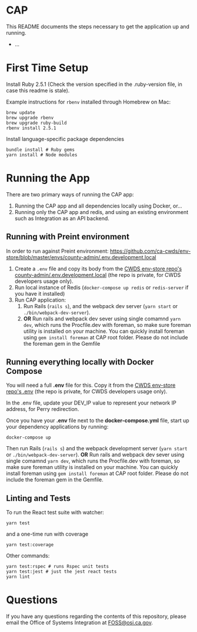 # CAP

This README documents the steps necessary to get the
application up and running.

- ...

# First Time Setup

Install Ruby 2.5.1 (Check the version specified in the .ruby-version file, in case this readme is stale).

Example instructions for `rbenv` installed through Homebrew on Mac:

```
brew update
brew upgrade rbenv
brew upgrade ruby-build
rbenv install 2.5.1
```

Install language-specific package dependencies

```
bundle install # Ruby gems
yarn install # Node modules
```

# Running the App

There are two primary ways of running the CAP app:

1.  Running the CAP app and all dependencies locally using Docker, or...
2.  Running only the CAP app and redis, and using an existing environment such as Integration as an API backend.

## Running with Preint environment

In order to run against Preint environment:
https://github.com/ca-cwds/env-store/blob/master/envs/county-admin/.env.development.local

1.  Create a `.env` file and copy its body from the [CWDS env-store repo's county-admin/.env.development.local](https://github.com/ca-cwds/env-store/blob/master/envs/county-admin/.env.development.local) (the repo is private, for CWDS developers usage only).
2.  Run local instance of Redis (`docker-compose up redis` or `redis-server` if you have it installed)
3.  Run CAP application:
    1.  Run Rails (`rails s`), and the webpack dev server (`yarn start` or `./bin/webpack-dev-server`).
    2.  **OR** Run rails and webpack dev sever using single comamnd `yarn dev`, which runs the Procfile.dev with foreman, so make sure foreman utility is installed on your machine. You can quickly install foreman using `gem install foreman` at CAP root folder. Please do not include the foreman gem in the Gemfile

## Running everything locally with Docker Compose

You will need a full **.env** file for this.
Copy it from the [CWDS env-store repo's .env](https://github.com/ca-cwds/env-store/blob/master/envs/county-admin/.env) (the repo is private, for CWDS developers usage only).

In the .env file, update your DEV_IP value to represent your network IP address, for Perry redirection.

Once you have your **.env** file next to the **docker-compose.yml** file, start up your dependency applications by running:

`docker-compose up`

Then run Rails (`rails s`) and the webpack development server (`yarn start` or `./bin/webpack-dev-server`). **OR** Run rails and webpack dev sever using single comamnd `yarn dev`, which runs the Procfile.dev with foreman, so make sure foreman utility is installed on your machine. You can quickly install foreman using `gem install foreman` at CAP root folder. Please do not include the foreman gem in the Gemfile.

## Linting and Tests

To run the React test suite with watcher:

`yarn test`

and a one-time run with coverage

`yarn test:coverage`

Other commands:

```
yarn test:rspec # runs Rspec unit tests
yarn test:jest # just the jest react tests
yarn lint
```

# Questions

If you have any questions regarding the contents of this repository, please email the Office of Systems Integration at FOSS@osi.ca.gov.
